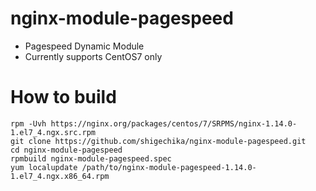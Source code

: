 # nginx-module-pagespeed

- Pagespeed Dynamic Module
- Currently supports CentOS7 only

# How to build

    rpm -Uvh https://nginx.org/packages/centos/7/SRPMS/nginx-1.14.0-1.el7_4.ngx.src.rpm
    git clone https://github.com/shigechika/nginx-module-pagespeed.git
    cd nginx-module-pagespeed
    rpmbuild nginx-module-pagespeed.spec
    yum localupdate /path/to/nginx-module-pagespeed-1.14.0-1.el7_4.ngx.x86_64.rpm
